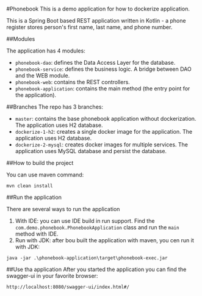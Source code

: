 #Phonebook
This is a demo application for how to dockerize application.

This is a Spring Boot based REST application written in Kotlin - a phone register stores person's first name, last name, and phone number.

##Modules

The application has 4 modules:
- `phonebook-dao`: defines the Data Access Layer for the database.
- `phonebook-service`: defines the business logic. A bridge between DAO and the WEB module.
- `phonebook-web`: contains the REST controllers.
- `phonebook-application`: contains the main method (the entry point for the application).

##Branches
The repo has 3 branches:
- `master`: contains the base phonebook application without dockerization. The application uses H2 database.
- `dockerize-1-h2`: creates a single docker image for the application. The application uses H2 database. 
- `dockerize-2-mysql`:  creates docker images for multiple services. The application uses MySQL database and persist the database.

##How to build the project

You can use maven command:
```text
mvn clean install
```

##Run the application

There are several ways to run the application
1. With IDE: you can use IDE build in run support. Find the `com.demo.phonebook.PhonebookApplication` class and run the `main` method with IDE.
2. Run with JDK: after bou built the application with maven, you cen run it with JDK:
```text
java -jar .\phonebook-application\target\phonebook-exec.jar
```

##Use tha application
After you started the application you can find the swagger-ui in your favorite browser:
```text
http://localhost:8080/swagger-ui/index.html#/
```
